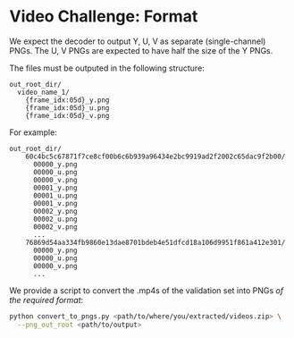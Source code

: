 
# Video Challenge: Format 

We expect the decoder to output Y, U, V as separate (single-channel) PNGs.
The U, V PNGs are expected to have half the size of the Y PNGs.

The files must be outputed in the following structure:

```
out_root_dir/
  video_name_1/
    {frame_idx:05d}_y.png
    {frame_idx:05d}_u.png
    {frame_idx:05d}_v.png
```

For example:

```
out_root_dir/
    60c4bc5c67871f7ce8cf00b6c6b939a96434e2bc9919ad2f2002c65dac9f2b00/
      00000_y.png
      00000_u.png
      00000_v.png
      00001_y.png
      00001_u.png
      00001_v.png
      00002_y.png
      00002_u.png
      00002_v.png
      ...
    76869d54aa334fb9860e13dae8701bdeb4e51dfcd18a106d9951f861a412e301/
      00000_y.png
      00000_u.png
      00000_v.png
      ...
```
        
We provide a script to convert the .mp4s of the validation set
into PNGs *of the required format*:

```bash
python convert_to_pngs.py <path/to/where/you/extracted/videos.zip> \
  --png_out_root <path/to/output>
```
